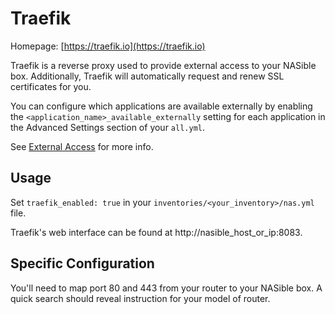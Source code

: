# Traefik

Homepage: [https://traefik.io](https://traefik.io)

Traefik is a reverse proxy used to provide external access to your NASible box. Additionally, Traefik will automatically request and renew SSL certificates for you.

You can configure which applications are available externally by enabling the `<application_name>_available_externally` setting
for each application in the Advanced Settings section of your `all.yml`.

See [External Access](../configuration/external_access.md) for more info.

## Usage

Set `traefik_enabled: true` in your `inventories/<your_inventory>/nas.yml` file.

Traefik's web interface can be found at http://nasible_host_or_ip:8083.

## Specific Configuration

You'll need to map port 80 and 443 from your router to your NASible box. A quick search should reveal instruction for your model of router.
